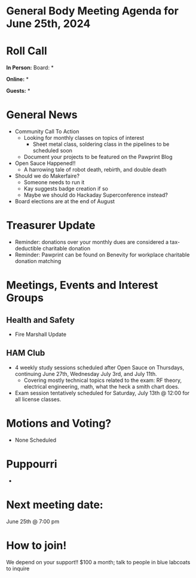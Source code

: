 # General Body Meeting Agenda for June 25th, 2024
# Roll Call
**In Person:**
Board:
* 

**Online:** 
* 

**Guests:** 
* 

# General News
- Community Call To Action
  - Looking for monthly classes on topics of interest
     - Sheet metal class, soldering class in the pipelines to be scheduled soon
  - Document your projects to be featured on the Pawprint Blog
- Open Sauce Happened!!
   - A harrowing tale of robot death, rebirth, and double death
 - Should we do Makerfaire?
   - Someone needs to run it 
   - Kay suggests badge creation if so
   - Maybe we should do Hackaday Superconference instead?
 - Board elections are at the end of August

  
# Treasurer Update
- Reminder: donations over your monthly dues are considered a tax-deductible charitable donation
- Reminder: Pawprint can be found on Benevity for workplace charitable donation matching

# Meetings, Events and Interest Groups

## Health and Safety
- Fire Marshall Update

## HAM Club
- 4 weekly study sessions scheduled after Open Sauce on Thursdays, continuing June 27th, Wednesday July 3rd, and July 11th. 
  - Covering mostly technical topics related to the exam: RF theory, electrical engineering, math, what the heck a smith chart does.
- Exam session tentatively scheduled for Saturday, July 13th @ 12:00 for all license classes.
  
# Motions and Voting?
- None Scheduled
    
# Puppourri
- 



# Next meeting date:
June 25th @ 7:00 pm

# How to join!
We depend on your support!! $100 a month; talk to people in blue labcoats to inquire
